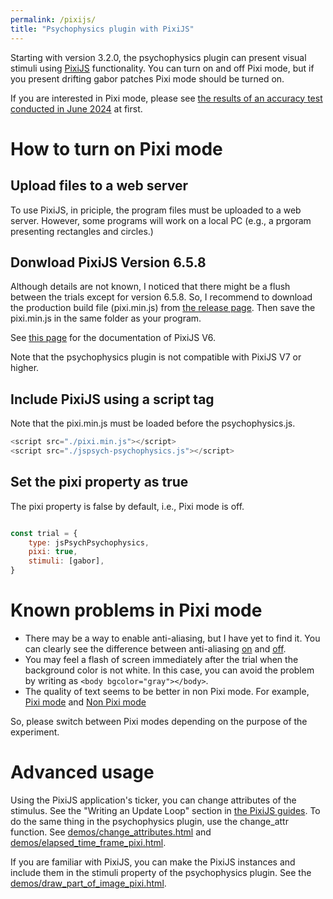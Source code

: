 ```yaml
---
permalink: /pixijs/
title: "Psychophysics plugin with PixiJS"
---
```


Starting with version 3.2.0, the psychophysics plugin can present visual stimuli using [PixiJS](https://pixijs.com/) functionality. You can turn on and off Pixi mode, but if you present drifting gabor patches Pixi mode should be turned on.

If you are interested in Pixi mode, please see [the results of an accuracy test conducted in June 2024](https://osf.io/pj4sb/wiki/Accuracy%20test%20June%202024/) at first.

# How to turn on Pixi mode

## Upload files to a web server

To use PixiJS, in priciple, the program files must be uploaded to a web server. However, some programs will work on a local PC (e.g., a prgoram presenting rectangles and circles.)

## Donwload PixiJS Version 6.5.8

Although details are not known, I noticed that there might be a flush between the trials except for version 6.5.8. So, I recommend to download the production build file (pixi.min.js) from [the release page](https://github.com/pixijs/pixijs/releases/tag/v6.5.8). Then save the pixi.min.js in the same folder as your program.

See [this page](https://pixijs.download/v6.5.6/docs/index.html) for the documentation of PixiJS V6.

Note that the psychophysics plugin is not compatible with PixiJS V7 or higher.

## Include PixiJS using a script tag

Note that the pixi.min.js must be loaded before the psychophysics.js.

```javascript
<script src="./pixi.min.js"></script>
<script src="./jspsych-psychophysics.js"></script>
```

## Set the pixi property as true

The pixi property is false by default, i.e., Pixi mode is off.

```javascript

const trial = {
    type: jsPsychPsychophysics,
    pixi: true,
    stimuli: [gabor],
}

```

# Known problems in Pixi mode

- There may be a way to enable anti-aliasing, but I have yet to find it. You can clearly see the difference between anti-aliasing [on](https://www.hes.kyushu-u.ac.jp/~kurokid/PixiJS_test/psychophysics-demos/dynamically_change.html?pixi_flag=0) and [off](https://www.hes.kyushu-u.ac.jp/~kurokid/PixiJS_test/psychophysics-demos/dynamically_change.html?pixi_flag=1). 
- You may feel a flash of screen immediately after the trial when the background color is not white. In this case, you can avoid the problem by writing as `<body bgcolor="gray"></body>`.
- The quality of text seems to be better in non Pixi mode. For example, [Pixi mode](https://www.hes.kyushu-u.ac.jp/~kurokid/jspsychophysics/demos/mask_filter_with_label.html?pixi_flag=1) and [Non Pixi mode](https://www.hes.kyushu-u.ac.jp/~kurokid/jspsychophysics/demos/mask_filter_with_label.html?pixi_flag=0)

So, please switch between Pixi modes depending on the purpose of the experiment.

# Advanced usage

Using the PixiJS application's ticker, you can change attributes of the stimulus. See the "Writing an Update Loop" section in [the PixiJS guides](https://pixijs.io/guides/basics/getting-started.html). To do the same thing in the psychophysics plugin, use the change_attr function. See [demos/change_attributes.html](https://github.com/kurokida/jspsych-psychophysics/blob/master/psychophysics-demos/change_attributes.html) and [demos/elapsed_time_frame_pixi.html](https://github.com/kurokida/jspsych-psychophysics/blob/master/psychophysics-demos/elapsed_time_frame_pixi.html).

If you are familiar with PixiJS, you can make the PixiJS instances and include them in the stimuli property of the psychophysics plugin. See the [demos/draw_part_of_image_pixi.html](https://github.com/kurokida/jspsych-psychophysics/blob/master/psychophysics-demos/draw_part_of_image_pixi.html).

<You can change uniforms.>
